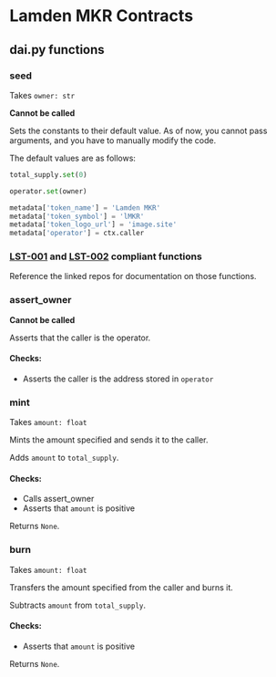 # Lamden MKR Contracts

## dai.py functions

### seed
Takes `owner: str`

**Cannot be called**

Sets the constants to their default value. As of now, you cannot pass arguments, and you have to manually modify the code.

The default values are as follows:
```python
total_supply.set(0)

operator.set(owner)

metadata['token_name'] = 'Lamden MKR'
metadata['token_symbol'] = 'lMKR'
metadata['token_logo_url'] = 'image.site'
metadata['operator'] = ctx.caller
```

### [LST-001](https://github.com/Lamden-Standards/LST001) and [LST-002](https://github.com/Lamden-Standards/LST002) compliant functions

Reference the linked repos for documentation on those functions.

### assert_owner

**Cannot be called**

Asserts that the caller is the operator.


#### Checks: 

- Asserts the caller is the address stored in `operator`

### mint
Takes `amount: float`

Mints the amount specified and sends it to the caller.

Adds `amount` to `total_supply`. 

#### Checks: 

- Calls assert_owner
- Asserts that `amount` is positive 

Returns `None`.

### burn
Takes `amount: float`

Transfers the amount specified from the caller and burns it.

Subtracts `amount` from `total_supply`. 

#### Checks: 

- Asserts that `amount` is positive 

Returns `None`.
